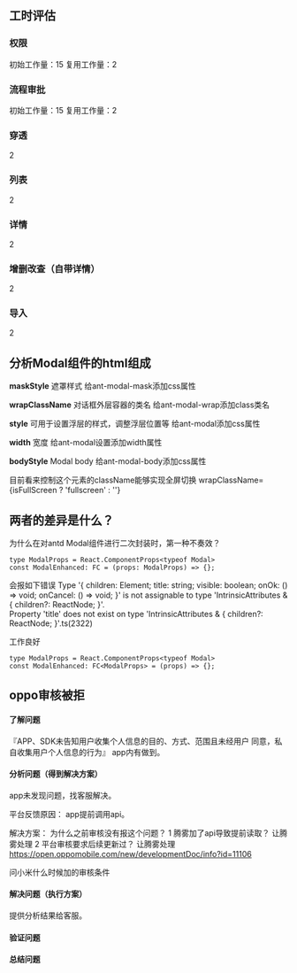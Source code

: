 
## 工时评估

### 权限
初始工作量：15
复用工作量：2

### 流程审批
初始工作量：15
复用工作量：2

### 穿透
2

### 列表
2

### 详情
2

### 增删改查（自带详情）
2

### 导入
2


## 分析Modal组件的html组成
**maskStyle**
遮罩样式
给ant-modal-mask添加css属性

**wrapClassName**
对话框外层容器的类名
给ant-modal-wrap添加class类名

**style**
可用于设置浮层的样式，调整浮层位置等
给ant-modal添加css属性

**width**
宽度
给ant-modal设置添加width属性

**bodyStyle**
Modal body
给ant-modal-body添加css属性

目前看来控制这个元素的className能够实现全屏切换
wrapClassName={isFullScreen ? 'fullscreen' : ''}

## 两者的差异是什么？
为什么在对antd Modal组件进行二次封装时，第一种不奏效？
```tsx
type ModalProps = React.ComponentProps<typeof Modal>
const ModalEnhanced: FC = (props: ModalProps) => {};
```
会报如下错误
Type '{ children: Element; title: string; visible: boolean; onOk: () => void; onCancel: () => void; }' is not assignable to type 'IntrinsicAttributes & { children?: ReactNode; }'.  
Property 'title' does not exist on type 'IntrinsicAttributes & { children?: ReactNode; }'.ts(2322)

工作良好
```
type ModalProps = React.ComponentProps<typeof Modal>
const ModalEnhanced: FC<ModalProps> = (props) => {};
```
	
## oppo审核被拒


#### 了解问题
『APP、SDK未告知用户收集个人信息的目的、方式、范围且未经用户 同意，私自收集用户个人信息的行为』
app内有做到。

#### 分析问题（得到解决方案）
app未发现问题，找客服解决。

平台反馈原因：
app提前调用api。

解决方案：
为什么之前审核没有报这个问题？
	1 腾雾加了api导致提前读取？
		让腾雾处理
	2 平台审核要求后续更新过？
		让腾雾处理
https://open.oppomobile.com/new/developmentDoc/info?id=11106


问小米什么时候加的审核条件

#### 解决问题（执行方案）
提供分析结果给客服。

#### 验证问题

#### 总结问题

<!--stackedit_data:
eyJoaXN0b3J5IjpbLTE5NDk0MDc3MTIsLTkwOTU5NDI1LC03Nz
I5OTA2NjUsMTI0MDI4Nzc1MSwtMTY0MjA5MjY5NSwtMjA2MTU4
MTU1NywxOTE4MDAwNzAwLC0xOTMzODc2NDEzLC0zNTg2MTY1Mz
QsLTc2NTUwNzgxNywtMTM2MTI0ODIxNywxMTgwMTM2NzIsLTUx
OTg3MjE3NSwtNDM1NDkxNDYwLDM0NjcyMjE1NSwxNjA0MjA4Nz
UzLC0xOTk3MDAwNjIzLC02Nzg5OTg2MDEsLTE1NDM5Mjc5MSwt
MTMxNTU5NTQ1NF19
-->